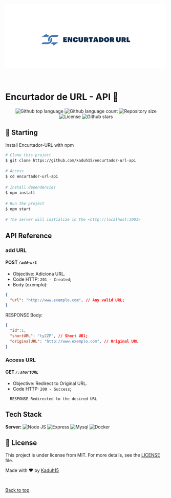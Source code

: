 
<div align="center" id="top">
  <img src="./.github/logo-sem-bg.png" alt="Encurtador Url" />

  &#xa0;

  <!-- <a href="https://encurtadorurl.netlify.app">Demo</a> -->
</div>

# Encurtador de URL - API 🔗

<p align="center">
  <img alt="Github top language" src="https://img.shields.io/github/languages/top/kaduh15/encurtador-url?color=56BEB8">

  <img alt="Github language count" src="https://img.shields.io/github/languages/count/kaduh15/encurtador-url?color=56BEB8">

  <img alt="Repository size" src="https://img.shields.io/github/repo-size/kaduh15/encurtador-url?color=56BEB8">

  <img alt="License" src="https://img.shields.io/github/license/kaduh15/encurtador-url?color=56BEB8">

  <img alt="Github stars" src="https://img.shields.io/github/stars/kaduh15/encurtador-url?color=56BEB8" />
</p>

## :checkered_flag: Starting

Install Encurtador-URL with npm

```bash
# Clone this project
$ git clone https://github.com/kaduh15/encurtador-url-api

# Access
$ cd encurtador-url-api

# Install dependencies
$ npm install

# Run the project
$ npm start

# The server will initialize in the <http://localhost:3001>
```

## API Reference

### add URL

#### **POST** _`/add-url`_

- Objective: Adiciona URL.
- Code HTTP: `201 - Created`;
- Body (exemplo):

```json
{
  "url": "http://www.exemplo.com", // Any valid URL;
}
```

RESPONSE Body:

```json
{
  "id":1,
  "shortURL": "ty2ZF", // Short URl;
  "originalURL": "http://www.exemplo.com", // Original URL
}
```

### Access URL

#### **GET** _`/:shortURL`_

- Objective: Redirect to Original URL.
- Code HTTP: `200 - Success`;

```
  RESPONSE Redirected to the desired URL
```

## Tech Stack

**Server:**
![Node JS](https://img.shields.io/badge/Node_JS-339933?style=for-the-badge&logo=nodedotjs&logoColor=white)
![Express](https://img.shields.io/badge/Express-white?style=for-the-badge&logo=express&logoColor=111)
![Mysql](https://img.shields.io/badge/Mysql-4479A1?style=for-the-badge&logo=mysql&logoColor=white)
![Docker](https://img.shields.io/badge/Docker-2496ED?style=for-the-badge&logo=docker&logoColor=white)

## :memo: License

This project is under license from MIT. For more details, see the [LICENSE](LICENSE.md) file.

Made with :heart: by [Kaduh15]("https://github.com/kaduh15)

&#xa0;

<a href="#top">Back to top</a>
